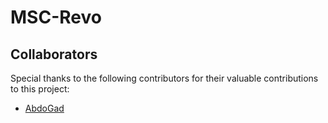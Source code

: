 # MSC-Revo
















## Collaborators

Special thanks to the following contributors for their valuable contributions to this project:

- [AbdoGad](https://github.com/abdogad5100)
